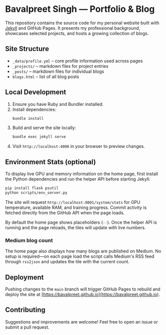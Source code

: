 # Bavalpreet Singh — Portfolio & Blog

This repository contains the source code for my personal website built with [Jekyll](https://jekyllrb.com/) and GitHub Pages. It presents my professional background, showcases selected projects, and hosts a growing collection of blogs.

## Site Structure
- `_data/profile.yml` – core profile information used across pages
- `_projects/` – markdown files for project entries
- `_posts/` – markdown files for individual blogs
- `blogs.html` – list of all blog posts

## Local Development
1. Ensure you have Ruby and Bundler installed.
2. Install dependencies:
   ```bash
   bundle install
   ```
3. Build and serve the site locally:
   ```bash
   bundle exec jekyll serve
   ```
4. Visit `http://localhost:4000` in your browser to preview changes.

## Environment Stats (optional)
To display live GPU and memory information on the home page, first install the Python dependencies and run the helper API before starting Jekyll:

```bash
pip install flask psutil
python scripts/env_server.py
```

The site will request `http://localhost:8001/system/stats` for GPU temperature, available RAM, and training progress. Commit activity is fetched directly from the GitHub API when the page loads.

By default the home page shows placeholders (`--`). Once the helper API is running and the page reloads, the tiles will update with live numbers.

### Medium blog count
The home page also displays how many blogs are published on Medium. No setup is required—on each page load the script calls Medium's RSS feed through `rss2json` and updates the tile with the current count.

## Deployment
Pushing changes to the `main` branch will trigger GitHub Pages to rebuild and deploy the site at [https://bavalpreet.github.io](https://bavalpreet.github.io).

## Contributing
Suggestions and improvements are welcome! Feel free to open an issue or submit a pull request.
